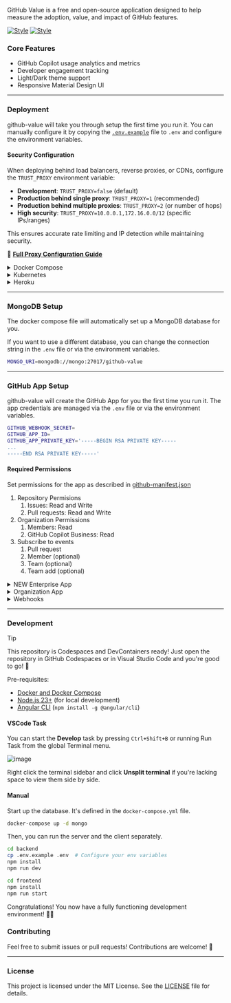 GitHub Value is a free and open-source application designed to help measure the adoption, value, and impact of GitHub features.

[![Style](https://github.com/user-attachments/assets/09c494cd-fbdb-4b8e-9cb3-696371e9487a)](https://github.com/settings/appearance#gh-dark-mode-only)
[![Style](https://github.com/user-attachments/assets/aca22119-b996-4bd4-b215-63874cce91c1)](https://github.com/settings/appearance#gh-light-mode-only)

### Core Features

- GitHub Copilot usage analytics and metrics
- Developer engagement tracking
- Light/Dark theme support
- Responsive Material Design UI

------------

### Deployment

github-value will take you through setup the first time you run it. You can manually configure it by copying the [`.env.example`](./.env.example) file to `.env` and configure the environment variables.

#### Security Configuration

When deploying behind load balancers, reverse proxies, or CDNs, configure the `TRUST_PROXY` environment variable:

- **Development**: `TRUST_PROXY=false` (default)
- **Production behind single proxy**: `TRUST_PROXY=1` (recommended)
- **Production behind multiple proxies**: `TRUST_PROXY=2` (or number of hops)
- **High security**: `TRUST_PROXY=10.0.0.1,172.16.0.0/12` (specific IPs/ranges)

This ensures accurate rate limiting and IP detection while maintaining security.

📖 **[Full Proxy Configuration Guide](./docs/PROXY_CONFIGURATION.md)**

<details>
  <summary>Docker Compose</summary>

  Install [docker compose](https://docs.docker.com/compose/install/) and run one command.

  ```bash
  docker-compose up
  ```
</details>

<details>
  <summary>Kubernetes</summary>

  @MattG57 has built a Kubernetes deployment for github-value. You can find it [here](https://github.com/MattG57/gvm-chart).

  If you want to deploy it to your own cluster, you can use the following command.
</details>

<details>
  <summary>Heroku</summary>

  You can deploy the application to [Heroku](https://www.heroku.com/) using the [Heroku CLI](https://devcenter.heroku.com/articles/heroku-cli#install-with-an-installer).

  <b>WARNING: Deploying to Heroku will cost you about $17/month.</b>

  Login, create a new app, and deploy the application.

  ```bash
  heroku login

  # If new app, create it
  heroku create your-app-name

  # Set stack to container
  heroku stack:set container -a your-app-name

  # Push and deploy
  git push heroku main

  # Check the logs
  heroku logs --tail

  # Check the status of the app
  heroku ps

  # Open the app in the browser
  heroku open
  ```

  The first time you visit the app it will walk you through creating the GitHub App in your organization.

  You will need to manually add the [config vars](https://devcenter.heroku.com/articles/config-vars) to the Heroku app. You can also edit config vars from your app’s `Settings` tab in the [Heroku Dashboard](https://dashboard.heroku.com/).
  
  ```bash
  # Set all config vars
  heroku config:set GITHUB_APP_ID="1234567"
  heroku config:set GITHUB_APP_INSTALLATION_ID="12345678"
  heroku config:set GITHUB_APP_PRIVATE_KEY="$(cat path/to/secret.key)"
  heroku config:set GITHUB_WEBHOOK_SECRET="secret"
  heroku config:set WEBHOOK_PROXY_URL="https://smee.io/123" # You can get this URL from your app after it starts
  heroku config:set BASE_URL="https://octodemo-9e26d32b64b8.herokuapp.com" # This is the URL of your Heroku app

  # Verify that the config vars are set correctly
  heroku config

  # Restart the app
  heroku restart -a app_name
  ```
</details>

------------

### MongoDB Setup

The docker compose file will automatically set up a MongoDB database for you.

If you want to use a different database, you can change the connection string in the `.env` file or via the environment variables.

```bash
MONGO_URI=mongodb://mongo:27017/github-value
```

------------

### GitHub App Setup

github-value will create the GitHub App for you the first time you run it. The app credentials are managed via the `.env` file or via the environment variables.

```bash
GITHUB_WEBHOOK_SECRET=
GITHUB_APP_ID=
GITHUB_APP_PRIVATE_KEY='-----BEGIN RSA PRIVATE KEY-----
...
-----END RSA PRIVATE KEY-----'
```

#### Required Permissions

Set permissions for the app as described in [github-manifest.json](./backend/github-manifest.json)

1. Repository Permisions
   1. Issues: Read and Write
   2. Pull requests: Read and Write
2. Organization Permissions
   1. Members: Read
   2. GitHub Copilot Business: Read
3. Subscribe to events
   1. Pull request
   2. Member (optional)
   3. Team (optional)
   4. Team add (optional)

<details>
  <summary>NEW Enterprise App</summary>

  If you have multiple organizations you'd like to monitor copilot usage for, you can now [create GitHub Apps for use within the Enterprise](https://github.blog/changelog/2024-10-22-enterprises-can-create-github-apps-for-use-within-the-enterprise/).

  1. [Registering a GitHub App](https://docs.github.com/en/enterprise-cloud@latest/apps/creating-github-apps/registering-a-github-app/registering-a-github-app#registering-a-github-app)
  2. Set permissions as described in [permissions](#required-permissions)
</details>

<details>
  <summary>Organization App</summary>
  You can create an organization app directly from github-value. On your first launch when you visit the website it will take you through setup. Simply click register and follow the instructions. You can also optionally use an existing app.
</details>

<details>
  <summary>Webhooks</summary>
  github-value uses webhooks to receive events from GitHub. We automatically create the webhook for you using [smee.io](https://smee.io/). You can also use your own webhook URL by setting the `WEBHOOK_PROXY_URL` environment variable or by changing the setting Webhook URL on the settings page.

  ```bash
  WEBHOOK_PROXY_URL=https://5950-2601-589-4885-e850-b1eb-a754-b856-6038.ngrok-free.app
  ```

  Ensure that the webhook URL is sending requests to the path `/api/github/webhooks`.

  Example: `https://5950-2601-589-4885-e850-b1eb-a754-b856-6038.ngrok-free.app/api/github/webhooks`

  ![image](https://github.com/user-attachments/assets/baed5eb7-4007-4881-bd99-53eba1636246)
</details>

------------

### Development

> [!TIP]
> This repository is Codespaces and DevContainers ready! Just open the repository in GitHub Codespaces or in Visual Studio Code and you're good to go! 🚀

Pre-requisites:

- [Docker and Docker Compose](https://docs.docker.com/compose/install/)
- [Node.js 23+](https://nodejs.org/en) (for local development)
- [Angular CLI](https://angular.dev/tools/cli/setup-local#install-the-angular-cli) (`npm install -g @angular/cli`)

#### VSCode Task

You can start the **Develop** task by pressing `Ctrl+Shift+B` or running Run Task from the global Terminal menu.

![image](https://github.com/user-attachments/assets/7ae066e7-654b-4569-bacc-652edac1e0b1)

Right click the terminal sidebar and click **Unsplit terminal** if you're lacking space to view them side by side.

#### Manual

Start up the database. It's defined in the `docker-compose.yml` file.

```bash
docker-compose up -d mongo
```

Then, you can run the server and the client separately.

```bash
cd backend
cp .env.example .env  # Configure your env variables
npm install
npm run dev
```

```bash
cd frontend
npm install
npm run start
```

Congratulations! You now have a fully functioning development environment! 🧑‍💻

### Contributing

Feel free to submit issues or pull requests! Contributions are welcome! 🤗

------------

### License

This project is licensed under the MIT License. See the [LICENSE](./LICENSE) file for details.

